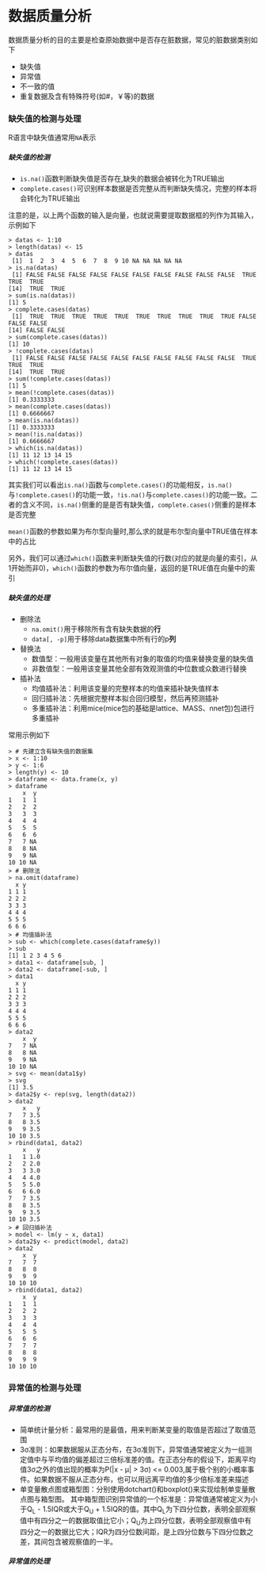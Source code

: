 # 数据质量分析

数据质量分析的目的主要是检查原始数据中是否存在脏数据，常见的脏数据类别如下
+ 缺失值
+ 异常值
+ 不一致的值
+ 重复数据及含有特殊符号(如#，￥等)的数据

### 缺失值的检测与处理
R语言中缺失值通常用`NA`表示
##### 缺失值的检测
+ `is.na()`函数判断缺失值是否存在,缺失的数据会被转化为TRUE输出
+ `complete.cases()`可识别样本数据是否完整从而判断缺失情况，完整的样本将会转化为TRUE输出

注意的是，以上两个函数的输入是向量，也就说需要提取数据框的列作为其输入，示例如下
```
> datas <- 1:10
> length(datas) <- 15
> datas
 [1]  1  2  3  4  5  6  7  8  9 10 NA NA NA NA NA
> is.na(datas)
 [1] FALSE FALSE FALSE FALSE FALSE FALSE FALSE FALSE FALSE FALSE  TRUE  TRUE  TRUE
[14]  TRUE  TRUE
> sum(is.na(datas))
[1] 5
> complete.cases(datas)
 [1]  TRUE  TRUE  TRUE  TRUE  TRUE  TRUE  TRUE  TRUE  TRUE  TRUE FALSE FALSE FALSE
[14] FALSE FALSE
> sum(complete.cases(datas))
[1] 10
> !complete.cases(datas)
 [1] FALSE FALSE FALSE FALSE FALSE FALSE FALSE FALSE FALSE FALSE  TRUE  TRUE  TRUE
[14]  TRUE  TRUE
> sum(!complete.cases(datas))
[1] 5
> mean(!complete.cases(datas))
[1] 0.3333333
> mean(complete.cases(datas))
[1] 0.6666667
> mean(is.na(datas))
[1] 0.3333333
> mean(!is.na(datas))
[1] 0.6666667
> which(is.na(datas))
[1] 11 12 13 14 15
> which(!complete.cases(datas))
[1] 11 12 13 14 15
```

其实我们可以看出`is.na()`函数与`complete.cases()`的功能相反，`is.na()`与`!complete.cases()`的功能一致，`!is.na()`与`complete.cases()`的功能一致。二者的含义不同，`is.na()`侧重的是是否有缺失值，`complete.cases()`侧重的是样本是否完整

`mean()`函数的参数如果为布尔型向量时,那么求的就是布尔型向量中TRUE值在样本中的占比

另外，我们可以通过`which()`函数来判断缺失值的行数(对应的就是向量的索引，从1开始而非0)，`which()`函数的参数为布尔值向量，返回的是TRUE值在向量中的索引
##### 缺失值的处理
+ 删除法
    + `na.omit()`用于移除所有含有缺失数据的**行**
	+ `data[, -p]`用于移除data数据集中所有行的p**列**
+ 替换法
    + 数值型：一般用该变量在其他所有对象的取值的均值来替换变量的缺失值
	+ 非数值型：一般用该变量其他全部有效观测值的中位数或众数进行替换
+ 插补法
    + 均值插补法：利用该变量的完整样本的均值来插补缺失值样本
	+ 回归插补法：先根据完整样本拟合回归模型，然后再预测插补
	+ 多重插补法：利用mice(mice包的基础是lattice、MASS、nnet包)包进行多重插补

常用示例如下
```
> # 先建立含有缺失值的数据集
> x <- 1:10
> y <- 1:6
> length(y) <- 10
> dataframe <- data.frame(x, y)
> dataframe
    x  y
1   1  1
2   2  2
3   3  3
4   4  4
5   5  5
6   6  6
7   7 NA
8   8 NA
9   9 NA
10 10 NA
> # 删除法
> na.omit(dataframe)
  x y
1 1 1
2 2 2
3 3 3
4 4 4
5 5 5
6 6 6
> # 均值插补法
> sub <- which(complete.cases(dataframe$y))
> sub
[1] 1 2 3 4 5 6
> data1 <- dataframe[sub, ]
> data2 <- dataframe[-sub, ]
> data1
  x y
1 1 1
2 2 2
3 3 3
4 4 4
5 5 5
6 6 6
> data2
    x  y
7   7 NA
8   8 NA
9   9 NA
10 10 NA
> svg <- mean(data1$y)
> svg
[1] 3.5
> data2$y <- rep(svg, length(data2))
> data2
    x   y
7   7 3.5
8   8 3.5
9   9 3.5
10 10 3.5
> rbind(data1, data2)
    x   y
1   1 1.0
2   2 2.0
3   3 3.0
4   4 4.0
5   5 5.0
6   6 6.0
7   7 3.5
8   8 3.5
9   9 3.5
10 10 3.5
> # 回归插补法
> model <- lm(y ~ x, data1)
> data2$y <- predict(model, data2)
> data2
    x  y
7   7  7
8   8  8
9   9  9
10 10 10
> rbind(data1, data2)
    x  y
1   1  1
2   2  2
3   3  3
4   4  4
5   5  5
6   6  6
7   7  7
8   8  8
9   9  9
10 10 10
```
### 异常值的检测与处理
##### 异常值的检测
+ 简单统计量分析：最常用的是最值，用来判断某变量的取值是否超过了取值范围
+ 3σ准则：如果数据服从正态分布，在3σ准则下，异常值通常被定义为一组测定值中与平均值的偏差超过三倍标准差的值。在正态分布的假设下，距离平均值3σ之外的值出现的概率为P(|x - μ| > 3σ) <= 0.003,属于极个别的小概率事件。如果数据不服从正态分布，也可以用远离平均值的多少倍标准差来描述
+ 单变量散点图或箱型图：分别使用dotchart()和boxplot()来实现绘制单变量散点图与箱型图。
其中箱型图识别异常值的一个标准是：异常值通常被定义为小于Q<sub>L</sub> - 1.5IQR或大于Q<sub>U</sub> + 1.5IQR的值。其中Q<sub>L</sub>为下四分位数，表明全部观察值中有四分之一的数据取值比它小；Q<sub>U</sub>为上四分位数，表明全部观察值中有四分之一的数据比它大；IQR为四分位数间距，是上四分位数与下四分位数之差，其间包含被观察值的一半。
##### 异常值的处理